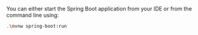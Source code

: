 You can either start the Spring Boot application from your IDE or from the command line using:

```bash
.\mvnw spring-boot:run
```

